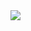 <img src="https://capsule-render.vercel.app/api?type=waving&color=gradient&theme=cobalt&height=300&section=header&text=shyesoo%20github&fontSize=90&animation=blink" />

<!--
**shyesoo/shyesoo** is a ✨ _special_ ✨ repository because its `README.md` (this file) appears on your GitHub profile.

Here are some ideas to get you started:

- 🔭 I’m currently working on ...
- 🌱 I’m currently learning ...
- 👯 I’m looking to collaborate on ...
- 🤔 I’m looking for help with ...
- 💬 Ask me about ...
- 📫 How to reach me: ...
- 😄 Pronouns: ...
- ⚡ Fun fact: ...
-->

<!-- <div align="center">
  <h2>🏫 Education 🏫</h2>
SUNGSHIN WOMEN'S UNIVERSITY, Computer Engineering
</div>

<div align="center">
  <h2>📚 Stack 📚</h2>
  <p>✨ languages ✨</p>
    <img src="https://img.shields.io/badge/HTML5-E34F26?style=flat&logo=HTML5&logoColor=white" />
    <img src="https://img.shields.io/badge/CSS3-1572B6?style=flat&logo=CSS3&logoColor=white" />
  <p></p>
  <p>🛠️ tools 🛠️</p>
    <img src="https://img.shields.io/badge/GitHub-181717?style=flat&logo=GitHub&logoColor=white"/>
</div> -->
